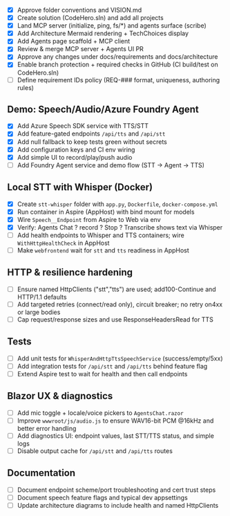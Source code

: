 - [x] Approve folder conventions and VISION.md
- [x] Create solution (CodeHero.sln) and add all projects
- [x] Land MCP server (initialize, ping, fs/*) and agents surface (scribe)
- [x] Add Architecture Mermaid rendering + TechChoices display
- [x] Add Agents page scaffold + MCP client
- [x] Review & merge MCP server + Agents UI PR
- [x] Approve any changes under docs/requirements and docs/architecture
- [x] Enable branch protection + required checks in GitHub (CI build/test on CodeHero.sln)
- [ ] Define requirement IDs policy (REQ-### format, uniqueness, authoring rules)

## Demo: Speech/Audio/Azure Foundry Agent
- [x] Add Azure Speech SDK service with TTS/STT
- [x] Add feature-gated endpoints `/api/tts` and `/api/stt`
- [x] Add null fallback to keep tests green without secrets
- [x] Add configuration keys and CI env wiring
- [x] Add simple UI to record/play/push audio
- [ ] Add Foundry Agent service and demo flow (STT -> Agent -> TTS)

## Local STT with Whisper (Docker)
- [x] Create `stt-whisper` folder with `app.py`, `Dockerfile`, `docker-compose.yml`
- [x] Run container in Aspire (AppHost) with bind mount for models
- [x] Wire `Speech__Endpoint` from Aspire to Web via env
- [x] Verify: Agents Chat ? record ? Stop ? Transcribe shows text via Whisper
- [ ] Add health endpoints to Whisper and TTS containers; wire `WithHttpHealthCheck` in AppHost
- [ ] Make `webfrontend` wait for `stt` and `tts` readiness in AppHost

## HTTP & resilience hardening
- [ ] Ensure named HttpClients ("stt","tts") are used; add100-Continue and HTTP/1.1 defaults
- [ ] Add targeted retries (connect/read only), circuit breaker; no retry on4xx or large bodies
- [ ] Cap request/response sizes and use ResponseHeadersRead for TTS

## Tests
- [ ] Add unit tests for `WhisperAndHttpTtsSpeechService` (success/empty/5xx)
- [ ] Add integration tests for `/api/stt` and `/api/tts` behind feature flag
- [ ] Extend Aspire test to wait for health and then call endpoints

## Blazor UX & diagnostics
- [ ] Add mic toggle + locale/voice pickers to `AgentsChat.razor`
- [ ] Improve `wwwroot/js/audio.js` to ensure WAV16-bit PCM @16kHz and better error handling
- [ ] Add diagnostics UI: endpoint values, last STT/TTS status, and simple logs
- [ ] Disable output cache for `/api/stt` and `/api/tts` routes

## Documentation
- [ ] Document endpoint scheme/port troubleshooting and cert trust steps
- [ ] Document speech feature flags and typical dev appsettings
- [ ] Update architecture diagrams to include health and named HttpClients
